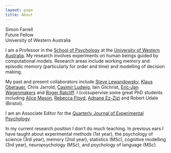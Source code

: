 ```yaml
---
layout: page
title: About
---
```


<p class="message">
  Simon Farrell <br>
  Future Fellow <br>
  University of Western Australia
</p>

I am a Professor in the [School of  Psychology](http://www.psychology.uwa.edu.au) at the [University of Western Australia](http://www.uwa.edu.au). My research involves experiments on human beings guided by computational models. Research areas include working memory and episodic memory (particularly for order and time) and modelling of decision making.

My past and present collaborators include [Steve Lewandowsky](http://www.cogsciwa.com), [Klaus Oberauer](http://www.psychologie.uzh.ch/fachrichtungen/allgpsy/Team/Oberauer_en.html), Chris Jarrold, [Casimir Ludwig](http://casimir.psy.bris.ac.uk/), Iain Gilchrist, [Eric-Jan Wagenmakers](http://www.ejwagenmakers.com/) and [Roger Ratcliff](http://star.psy.ohio-state.edu/coglab/). I (co)supervise some great PhD students including [Alice Mason](http://www.bris.ac.uk/expsych/people/alice-mason/overview.html), [Rebecca Floyd](http://www.bristol.ac.uk/expsych/people/rebecca-a-floyd/index.html), [Adnane Ez-Zizi](http://www.bristol.ac.uk/expsych/people/adnane-ez-zizi/index.html) and Robert Udale (Bristol).

I am an Associate Editor for the [Quarterly Journal of Experimental Psychology](http://www.tandf.co.uk/journals/pp/02724995.html).

In my current research position I don't do much teaching. In previous ears I have taught about experimental methods (1st year), the psychology of science (3rd year), memory (2nd year), statistics (MSc), cognitive modelling (3rd year), neuropsychology (MSc), and psychology of language (MSc).